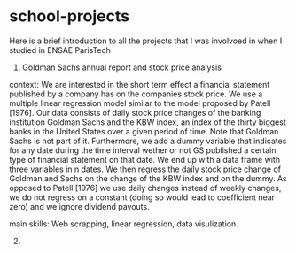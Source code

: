 # school-projects

Here is a brief introduction to all the projects that I was involvoed in when I studied in ENSAE ParisTech

1. Goldman Sachs annual report and stock price analysis
    
  context:
      We are interested in the short term effect a financial statement published by a company has on the companies stock    price. We use a multiple linear regression model similar to the model proposed by Patell [1976].
Our data consists of daily stock price changes of the banking institution Goldman Sachs and the KBW index, an index of the thirty biggest banks in the United States over a given period of time. Note that Goldman Sachs is not part of it. Furthermore, we add a dummy variable that indicates for any date during the time interval wether or not GS published a certain type of financial statement on that date. We end up with a data frame with three variables in n dates. We then regress the daily stock price change of Goldman and Sachs on the change of the KBW index and on the dummy. As opposed to Patell [1976] we use daily changes instead of weekly changes, we do not regress on a constant (doing so would lead to coefficient near zero) and we ignore dividend payouts.

main skills:  Web scrapping, linear regression, data visulization.

2.
